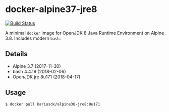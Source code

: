 # docker-alpine37-jre8

[![Build Status](https://travis-ci.org/travis-ci/travis-build.svg?branch=master)](https://travis-ci.org/KariusDx/docker-alpine38-jre8)

A minimal `docker` image for OpenJDK 8 Java Runtime Environment on Alpine 3.8. Includes modern `bash`.

## Details

* Alpine 3.7 (2017-11-30)
* bash 4.4.19 (2018-02-06)
* OpenJDK jre 8u171 (2018-04-17)

## Usage

    $ docker pull kariusdx/alpine38-jre8:8u171
